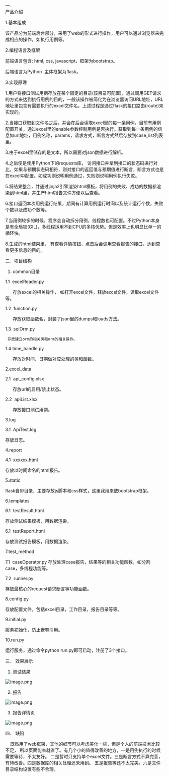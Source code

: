 一．  
产品介绍

 

1.基本组成

该产品分为前端后台部分，采用了web的形式进行操作，用户可以通过浏览器来完成相应的操作，如执行用例等。

 

2.编程语言及框架

前端语言包含: html, css, javascript，框架为bootstrap。

后端语言为Python  主体框架为flask。

 

3.实现原理

1.用户将接口测试用例存放在某个固定的目录(该目录可配置)，通过调用GET请求的方式来达到执行用例的目的，一般该操作被简化为在浏览器访问URL地址，URL地址里包含有需要执行的excel文件名。上述过程是通过flask的接口路由(route)来实现的。

2.当接口获取到文件名之后，并会在后台读取excel里的每一条用例，目前有用例配置开关，通过excel里的enable参数控制用例是否执行。获取到每一条用例的信息如url地址，用例名称，params，请求方式，断言方式然后存放到case_list列表里。

3.由于excel里储存的是文本，所以需要对json数据进行解析。

4.之后便是使用Python下的requests库， 访问接口并拿到接口的状态码进行对比，如果与预期状态码相符，则对接口的返回值与预期值进行断言，断言方式也是在excel中配置。如成功则说明用例通过，失败则说明用例执行失败。

5.将结果整合，并通过jinja2引擎渲染html模板，将用例的失败、成功的数据都渲染到html里，并生产html报告文件方便以后查看。

6.接口返回本次用例运行结果，期间有计算用例运行时间以及统计运行个数，失败个数以及成功个数等。

7.当用例较多的时候，程序会自动拆分用例，线程数也可配置。不过Python本身是有全局锁(GIL)，多线程运用不到CPU的多核优势。但是效率上也明显比单一的循环快。


8.生成的html结果里， 有查看详情按钮，点击后会调用查看报告的接口，达到查看更多信息的目的。

 

 

二．项目结构

 

1.  common目录

1.1  excelReader.py

      存放excel的相关操作，
如打开excel文件，释放excel文件，读取excel文件等。

1.2  function.py

      存放获取函数名，封装了json里的dumps和loads方法。

1.3  sqlOrm.py

     存放建立orm的相关类和orm的相关操作。

1.4 time_handle.py

      存放对时间、日期做对应处理的类和函数。

2.excel_data

2.1  api_config.xlsx

      存放url的启用/禁止状态。

2.2  apiList.xlsx

      存放接口测试用例。

3.log

3.1  ApiTest.log

 存放日志。

4.report

4.1  xxxxxx.html

 存放以时间命名的html报告。

5.static

flask自带目录，主要存放js脚本和css样式，这里我用来放bootstrap框架。

 
6.templates

6.1  testResult.html

 存放测试结果模板，用数据渲染。

6.1  testReport.html

 存放测试报告模板，用数据渲染。

7.test_method

7.1  caseOperator.py
  存放处理case报告，结果等的相关功能函数，如分割case，多线程功能等。

7.2  runner.py

 存放最核心的request请求断言等功能函数。  

8.config.py

存放配置文件，包括excel目录，工作目录，报告目录等等。

9.initial.py

服务初始化，防止嵌套引用。

10.run.py

运行服务，通过命令python run.py即可启动，注册了3个接口。

三．  效果展示

1.  测试结果

![image.png](http://upload-images.jianshu.io/upload_images/6053915-58d9cba2f63e12e0.png?imageMogr2/auto-orient/strip%7CimageView2/2/w/1240)


2.  报告


![image.png](http://upload-images.jianshu.io/upload_images/6053915-2b10b6ae183a7225.png?imageMogr2/auto-orient/strip%7CimageView2/2/w/1240)


3.  报告详情页


![image.png](http://upload-images.jianshu.io/upload_images/6053915-778e4e9787294ad6.png?imageMogr2/auto-orient/strip%7CimageView2/2/w/1240)


 

四．  缺陷

    既然用了web框架，其他的细节可以考虑美化一些，但是个人的前端技术比较不足，
    所以页面能省就省了。有几个小的值得改善的地方，一是用例执行的时候需要等待，不太友好。
    二是暂时只支持单个excel文件。三是断言方式不算完善，有待改善。四是数据库的相关处理还未用到。
    五是报告等还不太完美。六是文件目录结构设置有些不合理。
 


